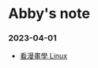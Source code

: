 # Abby's note

### 2023-04-01

- [看漫畫學 Linux](https://hackmd.io/@sysprog/linux2021-summer/https%3A%2F%2Fhackmd.io%2F%40sysprog%2Flinux-comic)

